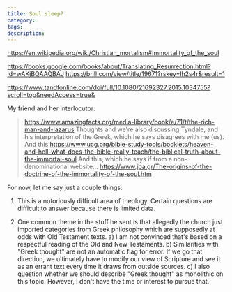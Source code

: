 ```yaml
---
title: Soul sleep?
category: 
tags: 
description: 
---
```


https://en.wikipedia.org/wiki/Christian_mortalism#Immortality_of_the_soul

https://books.google.com/books/about/Translating_Resurrection.html?id=wAKjBQAAQBAJ
https://brill.com/view/title/19671?rskey=lh2s4r&result=1

https://www.tandfonline.com/doi/full/10.1080/21692327.2015.1034755?scroll=top&needAccess=true&


My friend and her interlocutor:

> https://www.amazingfacts.org/media-library/book/e/71/t/the-rich-man-and-lazarus
> Thoughts and we're also discussing Tyndale, and his interpretation of the Greek, which he says disagrees with me (us).
> And this
> https://www.ucg.org/bible-study-tools/booklets/heaven-and-hell-what-does-the-bible-really-teach/the-biblical-truth-about-the-immortal-soul
> And this, which he says if from a non-denominational website...
> https://www.jba.gr/The-origins-of-the-doctrine-of-the-immortality-of-the-soul.htm

For now, let me say just a couple things:

1) This is a notoriously difficult area of theology. Certain questions are difficult to answer because there is limited data.

2) One common theme in the stuff he sent is that allegedly the church just imported categories from Greek philosophy which are supposedly at odds with Old Testament texts.
	a) I am not convinced that's based on a respectful reading of the Old and New Testaments. 
	b) Similarities with "Greek thought" are not an automatic flag for error. If we go that direction, we ultimately have to modify our view of Scripture and see it as an errant text every time it draws from outside sources. 
	c) I also question whether we should describe "Greek thought" as monolithic on this topic. However, I don't have the time or interest to pursue that.